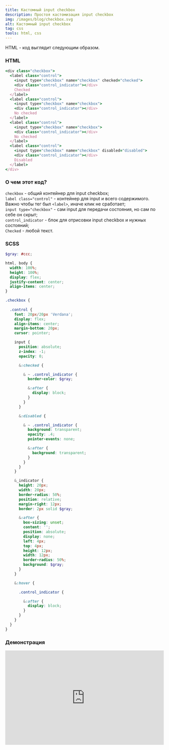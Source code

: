 ```yaml
---
title: Кастомный input checkbox
description: Простоя кастомизация input checkbox
img: /images/blog/checkbox.svg
alt: Кастомный input checkbox
tag: css
tools: html, css
---
```

HTML - код выглядит следующим образом.

### HTML
```ruby
<div class="checkbox">
  <label class="control">
    <input type="checkbox" name="checkbox" checked="checked">
    <div class="control_indicator"></div>
    Checked
  </label>
  <label class="control">
    <input type="checkbox" name="checkbox">
    <div class="control_indicator"></div>
    No checked
  </label>
  <label class="control">
    <input type="checkbox" name="checkbox">
    <div class="control_indicator"></div>
    No checked
  </label>
  <label class="control">
    <input type="checkbox" name="checkbox" disabled="disabled">
    <div class="control_indicator"></div>
    Disabled
  </label>
</div>
```

### О чем этот код?
`checkbox` - общий контейнер для input checkbox;  
`label class="control"` - контейнер для input и всего содержимого. Важно чтобы тег был `<label>`, иначе клик не сработает;  
`input type="checkbox"` - сам input для передачи состояния, но сам по себе он скрыт;  
`control_indicator` - блок для отрисовки input checkbox и нужных состояний;  
`Checked` - любой текст.

### SCSS
```scss
$gray: #ccc;

html, body {
  width: 100%;
  height: 100%;
  display: flex;
  justify-content: center;
  align-items: center;
}

.checkbox {
  
  .control {
    font: 20px/20px 'Verdana';
    display: flex;
    align-items: center;
    margin-bottom: 20px;
    cursor: pointer;

    input {
      position: absolute;
      z-index: -1;
      opacity: 0;

      &:checked {

        & ~ .control_indicator {
          border-color: $gray;

          &:after {
            display: block;
          }
        }
      }

      &:disabled {

        & ~ .control_indicator {
          background: transparent;
          opacity: .4;
          pointer-events: none;

          &:after {
            background: transparent;
          }
        }
      }
    }

    &_indicator {
      height: 20px;
      width: 20px;
      border-radius: 50%;
      position: relative;
      margin-right: 12px;
      border: 2px solid $gray;

      &:after {
        box-sizing: unset;
        content: '';
        position: absolute;
        display: none;
        left: 4px;
        top: 4px;
        height: 12px;
        width: 12px;
        border-radius: 50%;
        background: $gray;
      }
    }

    &:hover {

      .control_indicator {

        &:after {
          display: block;
        }
      }
    }
  }
}
```

### Демонстрация
<iframe height="300" style="width: 100%;" scrolling="no" title="Кастомный Checkbox" src="https://codepen.io/a-zharikov/embed/zYjMQJv?default-tab=result&theme-id=dark" frameborder="no" loading="lazy" allowtransparency="true" allowfullscreen="true"></iframe>